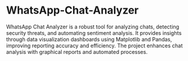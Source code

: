 # WhatsApp-Chat-Analyzer
WhatsApp Chat Analyzer is a robust tool for analyzing chats, detecting security threats, and automating sentiment analysis. It provides insights through data visualization dashboards using Matplotlib and Pandas, improving reporting accuracy and efficiency. The project enhances chat analysis with graphical reports and automated processes.
